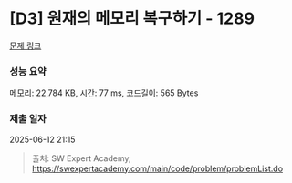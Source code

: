 # [D3] 원재의 메모리 복구하기 - 1289 

[문제 링크](https://swexpertacademy.com/main/code/problem/problemDetail.do?contestProbId=AV19AcoKI9sCFAZN) 

### 성능 요약

메모리: 22,784 KB, 시간: 77 ms, 코드길이: 565 Bytes

### 제출 일자

2025-06-12 21:15



> 출처: SW Expert Academy, https://swexpertacademy.com/main/code/problem/problemList.do